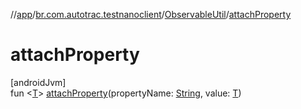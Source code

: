 //[app](../../../index.md)/[br.com.autotrac.testnanoclient](../index.md)/[ObservableUtil](index.md)/[attachProperty](attach-property.md)

# attachProperty

[androidJvm]\
fun &lt;[T](attach-property.md)&gt; [attachProperty](attach-property.md)(propertyName: [String](https://kotlinlang.org/api/latest/jvm/stdlib/kotlin/-string/index.html), value: [T](attach-property.md))
